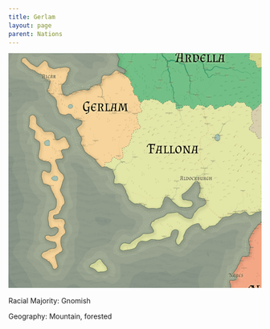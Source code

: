 ```yaml
---
title: Gerlam
layout: page
parent: Nations
---
```


![NationMap](../images/nations/Gerlam.png)

Racial Majority: Gnomish

Geography: Mountain, forested